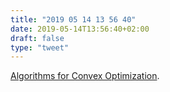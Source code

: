 ```yaml
---
title: "2019 05 14 13 56 40"
date: 2019-05-14T13:56:40+02:00
draft: false
type: "tweet"
---
```

[Algorithms for Convex Optimization](https://nisheethvishnoi.wordpress.com/convex-optimization/).
